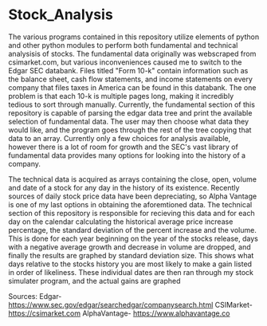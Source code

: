 # Stock_Analysis
The various programs contained in this repository utilize elements of python and other python modules to perform both fundamental and technical analysisis of stocks. The fundamental data originally was webscraped from csimarket.com, but various inconveniences caused me to switch to the Edgar SEC databank. Files titled "Form 10-k" contain information such as the balance sheet, cash flow statements, and income statements on every company that files taxes in America can be found in this databank. The one problem is that each 10-k is multiple pages long, making it incredibly tedious to sort through manually. Currently, the fundamental section of this repository is capable of parsing the edgar data tree and print the available selection of fundamental data. The user may then choose what data they would like, and the program goes through the rest of the tree copying that data to an array. Currently only a few choices for analysis available, however there is a lot of room for growth and the SEC's vast library of fundamental data provides many options for looking into the history of a company.



The technical data is acquired as arrays containing the close, open, volume and date of a stock for any day in the history of its existence. Recently sources of daily stock price data have been depreciating, so Alpha Vantage is one of my last options in obtaining the aforemtioned data. The technical section of this repository is responsible for recieving this data and for each day on the calendar calculating the historical average price increase percentage, the standard deviation of the percent increase and the volume. This is done for each year beginning on the year of the stocks release, days with a negative average growth and decrease in volume are dropped, and finally the results are graphed by standard deviation size. This shows what days relative to the stocks history you are most likely to make a gain listed in order of likeliness. These individual dates are then ran through my stock simulater program, and the actual gains are graphed 



Sources:
Edgar- https://www.sec.gov/edgar/searchedgar/companysearch.html
CSIMarket- https://csimarket.com
AlphaVantage- https://www.alphavantage.co
